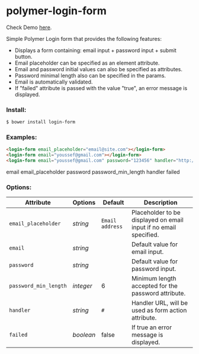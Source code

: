 # polymer-login-form
Check Demo [here](http://youssef06.github.io/polymer-login-form/demo.html).

Simple Polymer Login form that provides the following features:
  - Displays a form containing: email input + password input + submit button.
  - Email placeholder can be specified as an element attribute.
  - Email and password initial values can also be specified as attributes.
  - Password minimal length also can be specified in the params.
  - Email is automatically validated.
  - If "failed" attribute is passed with the value "true", an error message is displayed.

### Install:
```sh
$ bower install login-form
```

### Examples:

```html
<login-form email_placeholder="email@site.com"></login-form>
<login-form email="youssef@gmail.com"></login-form>
<login-form email="youssef@gmail.com" password="123456" handler="http://www.google.com" failed="true"></login-form>
```

email email_placeholder password password_min_length handler failed

### Options:
Attribute  | Options        | Default             | Description
---        | ---         | ---                 | ---
`email_placeholder` | *string*   | `Email address`             | Placeholder to be displayed on email input if no email specified.
`email`   | *string*    |     | Default value for email input.
`password`   | *string*    |     | Default value for password input.
`password_min_length`     | *integer*    | 6   | Minimum length accepted for the password attribute.
`handler`     | *string*    |  `#`  | Handler URL, will be used as form action attribute.
`failed`     | *boolean*    |  false  | If true an error message is displayed.